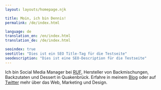 ```yaml
--- 
layout: layouts/homepage.njk

title: Moin, ich bin Dennis!
permalink: /de/index.html

language: de
translation_en: /en/index.html
translation_de: /de/index.html

seoindex: true
seotitle: "Dies ist ein SEO Title-Tag für die Testseite"
seodescription: "Dies ist eine SEO-Description für die Testseite"
--- 
```

Ich bin Social Media Manager bei <a href="https://www.ruf.eu" target="_blank" rel="noopener">RUF</a>, Hersteller von Backmischungen, Backzutaten und Dessert in Quakenbrück.
Erfahre in meinem [Blog](/articles/) oder auf <a href="https://twitter.com/DennisView" target="_blank" rel="noopener">Twitter</a> mehr über das Web, Marketing und Design.